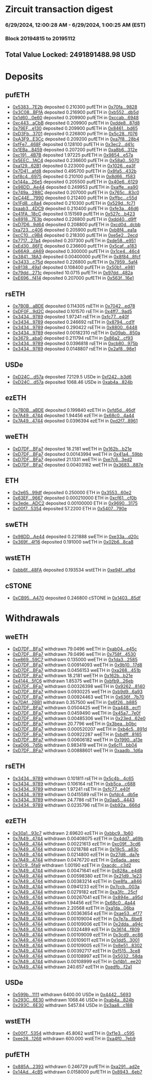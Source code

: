 # Zircuit transaction digest
### 6/29/2024, 12:00:28 AM - 6/29/2024, 1:00:25 AM (EST)
### Block 20194815 to 20195112

## Total Value Locked: 2491891488.98 USD

# Deposits
## pufETH
- [0x5383...7E2b](https://etherscan.io/address/0x53839De51E83a9C0Ba041FD201487fA3E5a37E2b) deposited 0.210300 pufETH in [0x70fa...9828](https://etherscan.io/tx/0x53839De51E83a9C0Ba041FD201487fA3E5a37E2b)
- [0x3C08...BFfA](https://etherscan.io/address/0x3C08611F219A8ef80EF73CaaBB43c41f5875BFfA) deposited 0.216900 pufETH in [0xb552...db5d](https://etherscan.io/tx/0x3C08611F219A8ef80EF73CaaBB43c41f5875BFfA)
- [0x1d60...0e60](https://etherscan.io/address/0x1d60f55917cdB4dEb4a993859841B028989C0e60) deposited 0.209900 pufETH in [0xccab...6948](https://etherscan.io/tx/0x1d60f55917cdB4dEb4a993859841B028989C0e60)
- [0xc443...aCbB](https://etherscan.io/address/0xc4434bc1BA4166645c9cbC0A62842F695CB4aCbB) deposited 0.209900 pufETH in [0xdde8...87d8](https://etherscan.io/tx/0xc4434bc1BA4166645c9cbC0A62842F695CB4aCbB)
- [0x79EF...e130](https://etherscan.io/address/0x79EFE0EAB97DB3f794f6eEef9B1607BB9955e130) deposited 0.209900 pufETH in [0x8461...bd65](https://etherscan.io/tx/0x79EFE0EAB97DB3f794f6eEef9B1607BB9955e130)
- [0xD3Fb...3701](https://etherscan.io/address/0xD3Fb52069E2F07777C26114E3c1737E6C5e13701) deposited 0.226800 pufETH in [0x5c28...f076](https://etherscan.io/tx/0xD3Fb52069E2F07777C26114E3c1737E6C5e13701)
- [0xA3F9...E3Cc](https://etherscan.io/address/0xA3F9BBd04E259bEDc422b856fdC07Cd13095E3Cc) deposited 0.209200 pufETH in [0xa7f8...28b4](https://etherscan.io/tx/0xA3F9BBd04E259bEDc422b856fdC07Cd13095E3Cc)
- [0xfFe7...468F](https://etherscan.io/address/0xfFe7fA8B762CB2b777CE4fdC7700F7332878468F) deposited 0.128100 pufETH in [0x3ec2...d41c](https://etherscan.io/tx/0xfFe7fA8B762CB2b777CE4fdC7700F7332878468F)
- [0x1EBa...8459](https://etherscan.io/address/0x1EBa57eb2c849e9baF9636a45B43F1bE40408459) deposited 0.207200 pufETH in [0xa8b6...312e](https://etherscan.io/tx/0x1EBa57eb2c849e9baF9636a45B43F1bE40408459)
- [0xc191...4B7B](https://etherscan.io/address/0xc191328eedE5111D746f03ece015FcA8B5D94B7B) deposited 1.97225 pufETH in [0x9854...e57a](https://etherscan.io/tx/0xc191328eedE5111D746f03ece015FcA8B5D94B7B)
- [0x5EEC...1AC4](https://etherscan.io/address/0x5EECE7a94968B5E48042213bF3c30309D14A1AC4) deposited 0.236600 pufETH in [0x58a0...5070](https://etherscan.io/tx/0x5EECE7a94968B5E48042213bF3c30309D14A1AC4)
- [0xa129...62B1](https://etherscan.io/address/0xa129236316B0048a5DF9C305f7759b946C9c62B1) deposited 0.223000 pufETH in [0x1026...ea3f](https://etherscan.io/tx/0xa129236316B0048a5DF9C305f7759b946C9c62B1)
- [0x7D41...afd8](https://etherscan.io/address/0x7D41002e0307599844fc6C0BcCb2c182bE61afd8) deposited 0.495700 pufETH in [0x8fa5...432b](https://etherscan.io/tx/0x7D41002e0307599844fc6C0BcCb2c182bE61afd8)
- [0xf8c4...6975](https://etherscan.io/address/0xf8c484671fE302D5ED11512f217E74FA06596975) deposited 0.210100 pufETH in [0x8d66...f583](https://etherscan.io/tx/0xf8c484671fE302D5ED11512f217E74FA06596975)
- [0x144a...26e5](https://etherscan.io/address/0x144a029A91a7E94a8C5C7180fcb63f10a79026e5) deposited 0.205500 pufETH in [0x40e6...6129](https://etherscan.io/tx/0x144a029A91a7E94a8C5C7180fcb63f10a79026e5)
- [0x98DD...Ae44](https://etherscan.io/address/0x98DD83b4d8a0FF7Ec16eecDc3c896F9793a7Ae44) deposited 0.249953 pufETH in [0xaffe...ea90](https://etherscan.io/tx/0x98DD83b4d8a0FF7Ec16eecDc3c896F9793a7Ae44)
- [0x749a...288C](https://etherscan.io/address/0x749a9f7A0A56345CCc94Da23337481812f61288C) deposited 0.207000 pufETH in [0x765c...83c0](https://etherscan.io/tx/0x749a9f7A0A56345CCc94Da23337481812f61288C)
- [0xC44E...7990](https://etherscan.io/address/0xC44E50C85987404419A48524A9aF4c543f637990) deposited 0.212400 pufETH in [0xffbc...c55d](https://etherscan.io/tx/0xC44E50C85987404419A48524A9aF4c543f637990)
- [0x1Fd8...c8a4](https://etherscan.io/address/0x1Fd8E33C8B5bdcEd704972cBd7567afec15ac8a4) deposited 0.210300 pufETH in [0x529d...fc71](https://etherscan.io/tx/0x1Fd8E33C8B5bdcEd704972cBd7567afec15ac8a4)
- [0xaab3...4DC9](https://etherscan.io/address/0xaab3B7FdAE7376BB938a42782440093DE90a4DC9) deposited 0.210400 pufETH in [0xfe3a...46d6](https://etherscan.io/tx/0xaab3B7FdAE7376BB938a42782440093DE90a4DC9)
- [0x41FA...18cC](https://etherscan.io/address/0x41FAb1cdA25C5c15C5a0260537A6056AB62318cC) deposited 0.151569 pufETH in [0x527c...b423](https://etherscan.io/tx/0x41FAb1cdA25C5c15C5a0260537A6056AB62318cC)
- [0x8918...7E3b](https://etherscan.io/address/0x8918651079e138dE0746955812B00045d6867E3b) deposited 0.226800 pufETH in [0xdd40...d9ff](https://etherscan.io/tx/0x8918651079e138dE0746955812B00045d6867E3b)
- [0xD7D6...9d64](https://etherscan.io/address/0xD7D6c357E4f616C3a2ba546807352e9c816c9d64) deposited 0.208800 pufETH in [0xcd0d...dcbb](https://etherscan.io/tx/0xD7D6c357E4f616C3a2ba546807352e9c816c9d64)
- [0xa723...c406](https://etherscan.io/address/0xa7232cD436D0A304C7fB13137e63B6Ad3A02c406) deposited 0.205900 pufETH in [0xb8f4...ea1a](https://etherscan.io/tx/0xa7232cD436D0A304C7fB13137e63B6Ad3A02c406)
- [0xcC10...c9B4](https://etherscan.io/address/0xcC10EFFA3d893c173cEb65c9f934aEa9e5c9c9B4) deposited 0.218300 pufETH in [0xe5e2...2ecd](https://etherscan.io/tx/0xcC10EFFA3d893c173cEb65c9f934aEa9e5c9c9B4)
- [0x7717...27a4](https://etherscan.io/address/0x7717B4ACB474AC970C0aDF5264a5458A155D27a4) deposited 0.207300 pufETH in [0xde58...e951](https://etherscan.io/tx/0x7717B4ACB474AC970C0aDF5264a5458A155D27a4)
- [0xEd30...86FE](https://etherscan.io/address/0xEd30488fAebC2b8510E708b3eA6FaA57044486FE) deposited 0.236600 pufETH in [0x5caf...a183](https://etherscan.io/tx/0xEd30488fAebC2b8510E708b3eA6FaA57044486FE)
- [0x66A9...dA69](https://etherscan.io/address/0x66A9B4aa270B987054D372D9Bcd4E67e0A1DdA69) deposited 0.300000 pufETH in [0x1ce4...46c4](https://etherscan.io/tx/0x66A9B4aa270B987054D372D9Bcd4E67e0A1DdA69)
- [0x3841...18A3](https://etherscan.io/address/0x38412067e9BcFDe1b95A38E7716BF65898F618A3) deposited 0.00400000 pufETH in [0x8f84...8fcf](https://etherscan.io/tx/0x38412067e9BcFDe1b95A38E7716BF65898F618A3)
- [0x3433...c75d](https://etherscan.io/address/0x3433E13718b9545bb1253E6fA6422a792942c75d) deposited 0.226800 pufETH in [0x7959...5af4](https://etherscan.io/tx/0x3433E13718b9545bb1253E6fA6422a792942c75d)
- [0x8138...49a1](https://etherscan.io/address/0x81388132EE620c979f0Ca6968D74ECd7a1a549a1) deposited 0.108400 pufETH in [0x50b1...e981](https://etherscan.io/tx/0x81388132EE620c979f0Ca6968D74ECd7a1a549a1)
- [0x79dd...271c](https://etherscan.io/address/0x79dd4E41e1d000307E1B4Dcb9d5d0e143472271c) deposited 10.0715 pufETH in [0x97dd...482a](https://etherscan.io/tx/0x79dd4E41e1d000307E1B4Dcb9d5d0e143472271c)
- [0xE696...f414](https://etherscan.io/address/0xE696FAb23493080B8E8AD5F90FB310bC2e43f414) deposited 0.207000 pufETH in [0x563f...16e1](https://etherscan.io/tx/0xE696FAb23493080B8E8AD5F90FB310bC2e43f414)
## rsETH
- [0x7B0B...aBDE](https://etherscan.io/address/0x7B0B35b416631f05f321fE74990817dcA81caBDE) deposited 0.114305 rsETH in [0x7042...ed78](https://etherscan.io/tx/0x7B0B35b416631f05f321fE74990817dcA81caBDE)
- [0xDF0F...9d2C](https://etherscan.io/address/0xDF0FacA018Bb61a7844961A19519ab2073259d2C) deposited 0.101570 rsETH in [0x4ff7...9ad5](https://etherscan.io/tx/0xDF0FacA018Bb61a7844961A19519ab2073259d2C)
- [0x3434...9789](https://etherscan.io/address/0x34349c5569e7B846c3558961552D2202760A9789) deposited 1.97241 rsETH in [0xfc77...e40f](https://etherscan.io/tx/0x34349c5569e7B846c3558961552D2202760A9789)
- [0x3434...9789](https://etherscan.io/address/0x34349c5569e7B846c3558961552D2202760A9789) deposited 0.246692 rsETH in [0x8794...cd1f](https://etherscan.io/tx/0x34349c5569e7B846c3558961552D2202760A9789)
- [0x3434...9789](https://etherscan.io/address/0x34349c5569e7B846c3558961552D2202760A9789) deposited 0.290422 rsETH in [0x8800...6448](https://etherscan.io/tx/0x34349c5569e7B846c3558961552D2202760A9789)
- [0x3434...9789](https://etherscan.io/address/0x34349c5569e7B846c3558961552D2202760A9789) deposited 0.00182310 rsETH in [0x09ab...850a](https://etherscan.io/tx/0x34349c5569e7B846c3558961552D2202760A9789)
- [0x3679...aba0](https://etherscan.io/address/0x3679491796F42FA05F1094DB788a887Ed6b4aba0) deposited 0.211794 rsETH in [0x86a2...cf93](https://etherscan.io/tx/0x3679491796F42FA05F1094DB788a887Ed6b4aba0)
- [0x3434...9789](https://etherscan.io/address/0x34349c5569e7B846c3558961552D2202760A9789) deposited 0.0396818 rsETH in [0xcb80...975b](https://etherscan.io/tx/0x34349c5569e7B846c3558961552D2202760A9789)
- [0x3434...9789](https://etherscan.io/address/0x34349c5569e7B846c3558961552D2202760A9789) deposited 0.0148807 rsETH in [0x2af8...98e1](https://etherscan.io/tx/0x34349c5569e7B846c3558961552D2202760A9789)
## USDe
- [0xD24C...d57a](https://etherscan.io/address/0xD24Cfe2d0fa81369ca6291c28ac5426e16B6d57a) deposited 72129.5 USDe in [0xf242...b3d6](https://etherscan.io/tx/0xD24Cfe2d0fa81369ca6291c28ac5426e16B6d57a)
- [0xD24C...d57a](https://etherscan.io/address/0xD24Cfe2d0fa81369ca6291c28ac5426e16B6d57a) deposited 1068.46 USDe in [0xab4a...824b](https://etherscan.io/tx/0xD24Cfe2d0fa81369ca6291c28ac5426e16B6d57a)
## ezETH
- [0x7B0B...aBDE](https://etherscan.io/address/0x7B0B35b416631f05f321fE74990817dcA81caBDE) deposited 0.199840 ezETH in [0xfd5d...46df](https://etherscan.io/tx/0x7B0B35b416631f05f321fE74990817dcA81caBDE)
- [0x7A49...4744](https://etherscan.io/address/0x7A493Be5c2ce014cD049Bf178a1ac0Db1B434744) deposited 1.94456 ezETH in [0x68c0...4a44](https://etherscan.io/tx/0x7A493Be5c2ce014cD049Bf178a1ac0Db1B434744)
- [0x7A49...4744](https://etherscan.io/address/0x7A493Be5c2ce014cD049Bf178a1ac0Db1B434744) deposited 0.0396394 ezETH in [0xd2f7...8961](https://etherscan.io/tx/0x7A493Be5c2ce014cD049Bf178a1ac0Db1B434744)
## weETH
- [0xD7DF...BFa7](https://etherscan.io/address/0xD7DF7E085214743530afF339aFC420c7c720BFa7) deposited 18.2181 weETH in [0x162b...b21e](https://etherscan.io/tx/0xD7DF7E085214743530afF339aFC420c7c720BFa7)
- [0xD7DF...BFa7](https://etherscan.io/address/0xD7DF7E085214743530afF339aFC420c7c720BFa7) deposited 0.00143994 weETH in [0x41a4...59bb](https://etherscan.io/tx/0xD7DF7E085214743530afF339aFC420c7c720BFa7)
- [0xD7DF...BFa7](https://etherscan.io/address/0xD7DF7E085214743530afF339aFC420c7c720BFa7) deposited 21.1331 weETH in [0xe7c6...3ed2](https://etherscan.io/tx/0xD7DF7E085214743530afF339aFC420c7c720BFa7)
- [0xD7DF...BFa7](https://etherscan.io/address/0xD7DF7E085214743530afF339aFC420c7c720BFa7) deposited 0.00403182 weETH in [0x3683...887e](https://etherscan.io/tx/0xD7DF7E085214743530afF339aFC420c7c720BFa7)
## ETH
- [0x2e65...99df](https://etherscan.io/address/0x2e652061683Bfc108dC0986A05dBF850EA1C99df) deposited 0.250000 ETH in [0x3553...60e2](https://etherscan.io/tx/0x2e652061683Bfc108dC0986A05dBF850EA1C99df)
- [0x63EF...9667](https://etherscan.io/address/0x63EFA6E841dA80098aD7b12510Dda91872AA9667) deposited 0.000210000 ETH in [0xcf61...cf0b](https://etherscan.io/tx/0x63EFA6E841dA80098aD7b12510Dda91872AA9667)
- [0x3ede...ADC2](https://etherscan.io/address/0x3edec5C1BEfa877FdA2C562aaF41e8B9ccE4ADC2) deposited 0.00100000 ETH in [0x9690...3175](https://etherscan.io/tx/0x3edec5C1BEfa877FdA2C562aaF41e8B9ccE4ADC2)
- [0x00f7...5354](https://etherscan.io/address/0x00f727e5Aba932b09040d3bb28A8a9da53c45354) deposited 57.2200 ETH in [0x5407...790e](https://etherscan.io/tx/0x00f727e5Aba932b09040d3bb28A8a9da53c45354)
## swETH
- [0x98DD...Ae44](https://etherscan.io/address/0x98DD83b4d8a0FF7Ec16eecDc3c896F9793a7Ae44) deposited 0.221888 swETH in [0xe33a...d20c](https://etherscan.io/tx/0x98DD83b4d8a0FF7Ec16eecDc3c896F9793a7Ae44)
- [0x369f...4f16](https://etherscan.io/address/0x369f218B1112722366A0867563fc254686274f16) deposited 0.191000 swETH in [0x02b6...8ca8](https://etherscan.io/tx/0x369f218B1112722366A0867563fc254686274f16)
## wstETH
- [0xbb6f...48FA](https://etherscan.io/address/0xbb6fD5a84Bf3cB0Fb896Ae20e2188395c68B48FA) deposited 0.193534 wstETH in [0xe94f...afbd](https://etherscan.io/tx/0xbb6fD5a84Bf3cB0Fb896Ae20e2188395c68B48FA)
## cSTONE
- [0xCB95...A470](https://etherscan.io/address/0xCB95779bed1546Ead7Cf8493b3b9B76097c9A470) deposited 0.246800 cSTONE in [0x1403...85df](https://etherscan.io/tx/0xCB95779bed1546Ead7Cf8493b3b9B76097c9A470)
# Withdrawals
## weETH
- [0xD7DF...BFa7](https://etherscan.io/address/0xD7DF7E085214743530afF339aFC420c7c720BFa7) withdrawn 79.0496 weETH in [0xab04...e45c](https://etherscan.io/tx/0xD7DF7E085214743530afF339aFC420c7c720BFa7)
- [0xD7DF...BFa7](https://etherscan.io/address/0xD7DF7E085214743530afF339aFC420c7c720BFa7) withdrawn 79.0496 weETH in [0x758f...4530](https://etherscan.io/tx/0xD7DF7E085214743530afF339aFC420c7c720BFa7)
- [0xe869...59C7](https://etherscan.io/address/0xe8697E3C6DA2b0B61ABd7A516Dc27506b0B759C7) withdrawn 0.135000 weETH in [0x1da3...2585](https://etherscan.io/tx/0xe8697E3C6DA2b0B61ABd7A516Dc27506b0B759C7)
- [0xD7DF...BFa7](https://etherscan.io/address/0xD7DF7E085214743530afF339aFC420c7c720BFa7) withdrawn 0.00914093 weETH in [0x9b10...17d8](https://etherscan.io/tx/0xD7DF7E085214743530afF339aFC420c7c720BFa7)
- [0xD7DF...BFa7](https://etherscan.io/address/0xD7DF7E085214743530afF339aFC420c7c720BFa7) withdrawn 0.0456153 weETH in [0xa268...451b](https://etherscan.io/tx/0xD7DF7E085214743530afF339aFC420c7c720BFa7)
- [0xD7DF...BFa7](https://etherscan.io/address/0xD7DF7E085214743530afF339aFC420c7c720BFa7) withdrawn 18.2181 weETH in [0x162b...b21e](https://etherscan.io/tx/0xD7DF7E085214743530afF339aFC420c7c720BFa7)
- [0x4144...5fC6](https://etherscan.io/address/0x41443f0F6CB365fAfFf4D10F17d45dB34F9F5fC6) withdrawn 1.85375 weETH in [0xbfb9...26eb](https://etherscan.io/tx/0x41443f0F6CB365fAfFf4D10F17d45dB34F9F5fC6)
- [0xD7DF...BFa7](https://etherscan.io/address/0xD7DF7E085214743530afF339aFC420c7c720BFa7) withdrawn 0.00326398 weETH in [0x9262...8140](https://etherscan.io/tx/0xD7DF7E085214743530afF339aFC420c7c720BFa7)
- [0xD7DF...BFa7](https://etherscan.io/address/0xD7DF7E085214743530afF339aFC420c7c720BFa7) withdrawn 0.0930225 weETH in [0xb9d9...6a93](https://etherscan.io/tx/0xD7DF7E085214743530afF339aFC420c7c720BFa7)
- [0xD7DF...BFa7](https://etherscan.io/address/0xD7DF7E085214743530afF339aFC420c7c720BFa7) withdrawn 0.00924463 weETH in [0x636f...7b70](https://etherscan.io/tx/0xD7DF7E085214743530afF339aFC420c7c720BFa7)
- [0x7DAf...2BB1](https://etherscan.io/address/0x7DAfcd7916a47B643CFd3841a5f40Ca42e902BB1) withdrawn 0.357500 weETH in [0x6f26...b885](https://etherscan.io/tx/0x7DAfcd7916a47B643CFd3841a5f40Ca42e902BB1)
- [0xD7DF...BFa7](https://etherscan.io/address/0xD7DF7E085214743530afF339aFC420c7c720BFa7) withdrawn 0.0504425 weETH in [0xa448...ecf1](https://etherscan.io/tx/0xD7DF7E085214743530afF339aFC420c7c720BFa7)
- [0xD7DF...BFa7](https://etherscan.io/address/0xD7DF7E085214743530afF339aFC420c7c720BFa7) withdrawn 0.0459490 weETH in [0x45a7...7e0f](https://etherscan.io/tx/0xD7DF7E085214743530afF339aFC420c7c720BFa7)
- [0xD7DF...BFa7](https://etherscan.io/address/0xD7DF7E085214743530afF339aFC420c7c720BFa7) withdrawn 0.00485306 weETH in [0x23ed...62e0](https://etherscan.io/tx/0xD7DF7E085214743530afF339aFC420c7c720BFa7)
- [0xD7DF...BFa7](https://etherscan.io/address/0xD7DF7E085214743530afF339aFC420c7c720BFa7) withdrawn 20.7796 weETH in [0x3bea...b0bc](https://etherscan.io/tx/0xD7DF7E085214743530afF339aFC420c7c720BFa7)
- [0xD7DF...BFa7](https://etherscan.io/address/0xD7DF7E085214743530afF339aFC420c7c720BFa7) withdrawn 0.000520207 weETH in [0xb4c5...891d](https://etherscan.io/tx/0xD7DF7E085214743530afF339aFC420c7c720BFa7)
- [0xD7DF...BFa7](https://etherscan.io/address/0xD7DF7E085214743530afF339aFC420c7c720BFa7) withdrawn 0.00922287 weETH in [0xbdff...8165](https://etherscan.io/tx/0xD7DF7E085214743530afF339aFC420c7c720BFa7)
- [0xD7DF...BFa7](https://etherscan.io/address/0xD7DF7E085214743530afF339aFC420c7c720BFa7) withdrawn 0.00606182 weETH in [0x1990...a13e](https://etherscan.io/tx/0xD7DF7E085214743530afF339aFC420c7c720BFa7)
- [0xaD06...7d5b](https://etherscan.io/address/0xaD065d085D6b53A934dB81937Aafe3498Df27d5b) withdrawn 0.983419 weETH in [0x6c11...bb04](https://etherscan.io/tx/0xaD065d085D6b53A934dB81937Aafe3498Df27d5b)
- [0xD7DF...BFa7](https://etherscan.io/address/0xD7DF7E085214743530afF339aFC420c7c720BFa7) withdrawn 0.00888601 weETH in [0xaadb...1d6a](https://etherscan.io/tx/0xD7DF7E085214743530afF339aFC420c7c720BFa7)
## rsETH
- [0x3434...9789](https://etherscan.io/address/0x34349c5569e7B846c3558961552D2202760A9789) withdrawn 0.101811 rsETH in [0x5c4b...4c65](https://etherscan.io/tx/0x34349c5569e7B846c3558961552D2202760A9789)
- [0x3434...9789](https://etherscan.io/address/0x34349c5569e7B846c3558961552D2202760A9789) withdrawn 0.106164 rsETH in [0xb5ca...c688](https://etherscan.io/tx/0x34349c5569e7B846c3558961552D2202760A9789)
- [0x3434...9789](https://etherscan.io/address/0x34349c5569e7B846c3558961552D2202760A9789) withdrawn 1.97241 rsETH in [0xfc77...e40f](https://etherscan.io/tx/0x34349c5569e7B846c3558961552D2202760A9789)
- [0x3434...9789](https://etherscan.io/address/0x34349c5569e7B846c3558961552D2202760A9789) withdrawn 0.0415589 rsETH in [0xfdc4...db5e](https://etherscan.io/tx/0x34349c5569e7B846c3558961552D2202760A9789)
- [0x3434...9789](https://etherscan.io/address/0x34349c5569e7B846c3558961552D2202760A9789) withdrawn 24.7786 rsETH in [0x0aa5...4443](https://etherscan.io/tx/0x34349c5569e7B846c3558961552D2202760A9789)
- [0x3434...9789](https://etherscan.io/address/0x34349c5569e7B846c3558961552D2202760A9789) withdrawn 0.0235796 rsETH in [0xb92a...666d](https://etherscan.io/tx/0x34349c5569e7B846c3558961552D2202760A9789)
## ezETH
- [0x30a1...93c7](https://etherscan.io/address/0x30a10F5f957956a1c355CB5C036E40a6e01693c7) withdrawn 2.69620 ezETH in [0xbbc9...1b60](https://etherscan.io/tx/0x30a10F5f957956a1c355CB5C036E40a6e01693c7)
- [0x7A49...4744](https://etherscan.io/address/0x7A493Be5c2ce014cD049Bf178a1ac0Db1B434744) withdrawn 0.00408075 ezETH in [0x4dd7...a69b](https://etherscan.io/tx/0x7A493Be5c2ce014cD049Bf178a1ac0Db1B434744)
- [0x7A49...4744](https://etherscan.io/address/0x7A493Be5c2ce014cD049Bf178a1ac0Db1B434744) withdrawn 0.00221613 ezETH in [0xc09f...3cd6](https://etherscan.io/tx/0x7A493Be5c2ce014cD049Bf178a1ac0Db1B434744)
- [0x7A49...4744](https://etherscan.io/address/0x7A493Be5c2ce014cD049Bf178a1ac0Db1B434744) withdrawn 0.0218788 ezETH in [0x19c5...a83c](https://etherscan.io/tx/0x7A493Be5c2ce014cD049Bf178a1ac0Db1B434744)
- [0x7A49...4744](https://etherscan.io/address/0x7A493Be5c2ce014cD049Bf178a1ac0Db1B434744) withdrawn 0.0214800 ezETH in [0x27d8...da7e](https://etherscan.io/tx/0x7A493Be5c2ce014cD049Bf178a1ac0Db1B434744)
- [0x7A49...4744](https://etherscan.io/address/0x7A493Be5c2ce014cD049Bf178a1ac0Db1B434744) withdrawn 0.0476720 ezETH in [0x6ada...aeec](https://etherscan.io/tx/0x7A493Be5c2ce014cD049Bf178a1ac0Db1B434744)
- [0x12c9...5fa9](https://etherscan.io/address/0x12c9fEedB65147e4e2Bc382F4Fe0a821a4075fa9) withdrawn 1.00190 ezETH in [0xacdc...c3d2](https://etherscan.io/tx/0x12c9fEedB65147e4e2Bc382F4Fe0a821a4075fa9)
- [0x7A49...4744](https://etherscan.io/address/0x7A493Be5c2ce014cD049Bf178a1ac0Db1B434744) withdrawn 0.00471641 ezETH in [0x828a...e4d8](https://etherscan.io/tx/0x7A493Be5c2ce014cD049Bf178a1ac0Db1B434744)
- [0x7A49...4744](https://etherscan.io/address/0x7A493Be5c2ce014cD049Bf178a1ac0Db1B434744) withdrawn 0.00598380 ezETH in [0x21d9...1e23](https://etherscan.io/tx/0x7A493Be5c2ce014cD049Bf178a1ac0Db1B434744)
- [0x7A49...4744](https://etherscan.io/address/0x7A493Be5c2ce014cD049Bf178a1ac0Db1B434744) withdrawn 0.00383214 ezETH in [0xe8fa...a846](https://etherscan.io/tx/0x7A493Be5c2ce014cD049Bf178a1ac0Db1B434744)
- [0x7A49...4744](https://etherscan.io/address/0x7A493Be5c2ce014cD049Bf178a1ac0Db1B434744) withdrawn 0.0941233 ezETH in [0x7ccb...003a](https://etherscan.io/tx/0x7A493Be5c2ce014cD049Bf178a1ac0Db1B434744)
- [0x7A49...4744](https://etherscan.io/address/0x7A493Be5c2ce014cD049Bf178a1ac0Db1B434744) withdrawn 0.0279182 ezETH in [0xa3fc...25cf](https://etherscan.io/tx/0x7A493Be5c2ce014cD049Bf178a1ac0Db1B434744)
- [0x7A49...4744](https://etherscan.io/address/0x7A493Be5c2ce014cD049Bf178a1ac0Db1B434744) withdrawn 0.00267041 ezETH in [0x894e...a95d](https://etherscan.io/tx/0x7A493Be5c2ce014cD049Bf178a1ac0Db1B434744)
- [0x7A49...4744](https://etherscan.io/address/0x7A493Be5c2ce014cD049Bf178a1ac0Db1B434744) withdrawn 1.94456 ezETH in [0x68c0...4a44](https://etherscan.io/tx/0x7A493Be5c2ce014cD049Bf178a1ac0Db1B434744)
- [0x7A49...4744](https://etherscan.io/address/0x7A493Be5c2ce014cD049Bf178a1ac0Db1B434744) withdrawn 2.20568 ezETH in [0xa1da...06ba](https://etherscan.io/tx/0x7A493Be5c2ce014cD049Bf178a1ac0Db1B434744)
- [0x7A49...4744](https://etherscan.io/address/0x7A493Be5c2ce014cD049Bf178a1ac0Db1B434744) withdrawn 0.00363654 ezETH in [0xae53...ef77](https://etherscan.io/tx/0x7A493Be5c2ce014cD049Bf178a1ac0Db1B434744)
- [0x7A49...4744](https://etherscan.io/address/0x7A493Be5c2ce014cD049Bf178a1ac0Db1B434744) withdrawn 0.00109004 ezETH in [0x7e7a...6be8](https://etherscan.io/tx/0x7A493Be5c2ce014cD049Bf178a1ac0Db1B434744)
- [0x7A49...4744](https://etherscan.io/address/0x7A493Be5c2ce014cD049Bf178a1ac0Db1B434744) withdrawn 0.00109006 ezETH in [0x2dda...a94c](https://etherscan.io/tx/0x7A493Be5c2ce014cD049Bf178a1ac0Db1B434744)
- [0x7A49...4744](https://etherscan.io/address/0x7A493Be5c2ce014cD049Bf178a1ac0Db1B434744) withdrawn 0.0324489 ezETH in [0x3614...f809](https://etherscan.io/tx/0x7A493Be5c2ce014cD049Bf178a1ac0Db1B434744)
- [0x7A49...4744](https://etherscan.io/address/0x7A493Be5c2ce014cD049Bf178a1ac0Db1B434744) withdrawn 0.00109009 ezETH in [0x3cd9...ec86](https://etherscan.io/tx/0x7A493Be5c2ce014cD049Bf178a1ac0Db1B434744)
- [0x7A49...4744](https://etherscan.io/address/0x7A493Be5c2ce014cD049Bf178a1ac0Db1B434744) withdrawn 0.00109011 ezETH in [0x1dd5...3001](https://etherscan.io/tx/0x7A493Be5c2ce014cD049Bf178a1ac0Db1B434744)
- [0x7A49...4744](https://etherscan.io/address/0x7A493Be5c2ce014cD049Bf178a1ac0Db1B434744) withdrawn 0.00109005 ezETH in [0x8e51...8302](https://etherscan.io/tx/0x7A493Be5c2ce014cD049Bf178a1ac0Db1B434744)
- [0x7A49...4744](https://etherscan.io/address/0x7A493Be5c2ce014cD049Bf178a1ac0Db1B434744) withdrawn 0.00392717 ezETH in [0xf515...3ce8](https://etherscan.io/tx/0x7A493Be5c2ce014cD049Bf178a1ac0Db1B434744)
- [0x7A49...4744](https://etherscan.io/address/0x7A493Be5c2ce014cD049Bf178a1ac0Db1B434744) withdrawn 0.00108997 ezETH in [0x5032...58da](https://etherscan.io/tx/0x7A493Be5c2ce014cD049Bf178a1ac0Db1B434744)
- [0x7A49...4744](https://etherscan.io/address/0x7A493Be5c2ce014cD049Bf178a1ac0Db1B434744) withdrawn 0.00108999 ezETH in [0xf4b1...ee20](https://etherscan.io/tx/0x7A493Be5c2ce014cD049Bf178a1ac0Db1B434744)
- [0x7A49...4744](https://etherscan.io/address/0x7A493Be5c2ce014cD049Bf178a1ac0Db1B434744) withdrawn 240.657 ezETH in [0xedfb...f2a1](https://etherscan.io/tx/0x7A493Be5c2ce014cD049Bf178a1ac0Db1B434744)
## USDe
- [0x599b...1111](https://etherscan.io/address/0x599b23b4A03658e402f9Eaa0c9dD207e2eF61111) withdrawn 6400.00 USDe in [0x4442...5693](https://etherscan.io/tx/0x599b23b4A03658e402f9Eaa0c9dD207e2eF61111)
- [0x293C...6E30](https://etherscan.io/address/0x293C6937D8D82e05B01335F7B33FBA0c8e256E30) withdrawn 1068.46 USDe in [0xab4a...824b](https://etherscan.io/tx/0x293C6937D8D82e05B01335F7B33FBA0c8e256E30)
- [0x293C...6E30](https://etherscan.io/address/0x293C6937D8D82e05B01335F7B33FBA0c8e256E30) withdrawn 5457.84 USDe in [0x3aa8...c188](https://etherscan.io/tx/0x293C6937D8D82e05B01335F7B33FBA0c8e256E30)
## wstETH
- [0x00f7...5354](https://etherscan.io/address/0x00f727e5Aba932b09040d3bb28A8a9da53c45354) withdrawn 45.8062 wstETH in [0xf1e3...c595](https://etherscan.io/tx/0x00f727e5Aba932b09040d3bb28A8a9da53c45354)
- [0xee28...1268](https://etherscan.io/address/0xee2826453A4Fd5AfeB7ceffeEF3fFA2320081268) withdrawn 600.000 wstETH in [0xa4f0...7eb9](https://etherscan.io/tx/0xee2826453A4Fd5AfeB7ceffeEF3fFA2320081268)
## pufETH
- [0x885A...2393](https://etherscan.io/address/0x885A04872f23f09334651ACA9c24219dF7652393) withdrawn 0.246729 pufETH in [0xa291...ad2e](https://etherscan.io/tx/0x885A04872f23f09334651ACA9c24219dF7652393)
- [0x14Ad...4cB5](https://etherscan.io/address/0x14Ad5b747667Ed4070a4dbA9A1218581EE744cB5) withdrawn 0.0158000 pufETH in [0x8943...6eb7](https://etherscan.io/tx/0x14Ad5b747667Ed4070a4dbA9A1218581EE744cB5)
